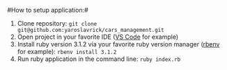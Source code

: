 #How to setup application:#

1. Clone repository:
   `git clone git@github.com:yaroslavrick/cars_management.git`
2. Open project in your favorite IDE ([VS Code](https://code.visualstudio.com/) for example)
3. Install ruby version 3.1.2 via your favorite ruby version manager ([rbenv](https://github.com/rbenv/rbenv) for example):
   `rbenv install 3.1.2`
4. Run ruby application in the command line:
   `ruby index.rb`
